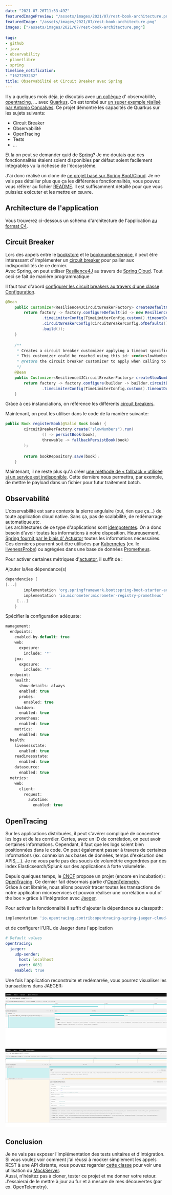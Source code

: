 ```yaml
---
date: "2021-07-26T11:53:49Z"
featuredImagePreview: "/assets/images/2021/07/rest-book-architecture.png"
featuredImage: "/assets/images/2021/07/rest-book-architecture.png"
images: ["/assets/images/2021/07/rest-book-architecture.png"]

tags:
- github
- java
- observability
- planetlibre
- spring
timeline_notification:
- "1627293232"
title: Observabilité et Circuit Breaker avec Spring
---
```

Il y a quelques mois déjà, je discutais avec [un collègue](https://jefrajames.fr/) d' observabilité, [opentracing](https://github.com/opentracing-contrib/java-spring-cloud), &#8230; avec [Quarkus](http://quarkus.io/). On est tombé sur [un super exemple réalisé par Antonio Concalves](https://github.com/agoncal/agoncal-fascicle-quarkus-pract). Ce projet démontre les capacités de Quarkus sur les sujets suivants:

  * Circuit Breaker
  * Observabilité 
  * OpenTracing
  * Tests
  * &#8230; 

Et la on peut se demander quid de [Spring](http://spring.io/)? Je me doutais que ces fonctionnalités étaient soient disponibles par défaut soient facilement intégrables vu la richesse de l'écosystème.

J'ai donc réalisé un clone de [ce projet basé sur Spring Boot/Cloud](https://github.com/alexandre-touret/bookstore_spring). Je ne vais pas détailler plus que ça les différentes fonctionnalités, vous pouvez vous référer au fichier [README](https://github.com/alexandre-touret/bookstore_spring#readme). Il est suffisamment détaillé pour que vous puissiez exécuter et les mettre en œuvre.

## Architecture de l'application

Vous trouverez ci-dessous un schéma d'architecture de l'application [au format C4](https://c4model.com/).

## Circuit Breaker

Lors des appels entre le [bookstore](https://github.com/alexandre-touret/bookstore_spring/blob/main/rest-book/src/main/java/info/touret/bookstore/spring/book/service/BookService.java) et le [booknumberservice](https://github.com/alexandre-touret/bookstore_spring/blob/main/rest-number/src/main/java/info/touret/bookstore/spring/number/controller/BookNumbersController.java), il peut être intéressant d' implémenter un [circuit breaker](https://martinfowler.com/bliki/CircuitBreaker.html) pour pallier aux indisponibilités de ce dernier.  
Avec Spring, on peut utiliser [Resilience4J](https://github.com/resilience4j/resilience4j) au travers de [Spring Cloud](https://spring.io/projects/spring-cloud). Tout ceci se fait de manière programmatique

Il faut tout d'abord [configurer les circuit breakers au travers d'une classe Configuration](https://github.com/alexandre-touret/bookstore_spring/blob/main/rest-book/src/main/java/info/touret/bookstore/spring/book/BookConfiguration.java).



```java
@Bean
    public Customizer<Resilience4JCircuitBreakerFactory> createDefaultCustomizer() {
        return factory -> factory.configureDefault(id -> new Resilience4JConfigBuilder(id)
                .timeLimiterConfig(TimeLimiterConfig.custom().timeoutDuration(Duration.ofSeconds(timeoutInSec)).build())
                .circuitBreakerConfig(CircuitBreakerConfig.ofDefaults())
                .build());
    }

    /**
     * Creates a circuit breaker customizer applying a timeout specified by the <code>booknumbers.api.timeout_sec</code> property.
     * This customizer could be reached using this id: <code>slowNumbers</code>
     * @return the circuit breaker customizer to apply when calling to numbers api
     */
    @Bean
    public Customizer<Resilience4JCircuitBreakerFactory> createSlowNumbersAPICallCustomizer() {
        return factory -> factory.configure(builder -> builder.circuitBreakerConfig(CircuitBreakerConfig.ofDefaults())
                .timeLimiterConfig(TimeLimiterConfig.custom().timeoutDuration(Duration.ofSeconds(timeoutInSec)).build()), "slowNumbers");
    }
```


Grâce à ces instanciations, on référence les différents [circuit breakers](https://martinfowler.com/bliki/CircuitBreaker.html).

Maintenant, on peut les utiliser dans le code de la manière suivante:

```java
public Book registerBook(@Valid Book book) {
        circuitBreakerFactory.create("slowNumbers").run(
                () -> persistBook(book),
                throwable -> fallbackPersistBook(book)
        );

        return bookRepository.save(book);
    }
```


Maintenant, il ne reste plus qu'à créer [une méthode de « fallback » utilisée si un service est indisponible](https://github.com/alexandre-touret/bookstore_spring/blob/main/rest-book/src/main/java/info/touret/bookstore/spring/book/service/BookService.java). Cette dernière nous permettra, par exemple, de mettre le payload dans un fichier pour futur traitement batch.

## Observabilité

L'observabilité est sans contexte la pierre angulaire (oui, rien que ça&#8230;) de toute application cloud native. Sans ça, pas de scalabilité, de redémarrage automatique,etc.  
Les architectures de ce type d'applications sont [idempotentes](https://en.wikipedia.org/wiki/Idempotence). On a donc besoin d'avoir toutes les informations à notre disposition. Heureusement, [Spring fournit par le biais d' Actuator](https://docs.spring.io/spring-boot/docs/current/reference/htmlsingle/#actuator) toutes les informations nécessaires. Ces dernières pourront soit être utilisées par [Kubernetes](https://kubernetes.io/) (ex. le [livenessProbe](https://kubernetes.io/docs/tasks/configure-pod-container/configure-liveness-readiness-startup-probes/)) ou agrégées dans une base de données [Prometheus](https://prometheus.io/docs/prometheus/latest/storage/).

Pour activer certaines métriques d'[actuator](https://docs.spring.io/spring-boot/docs/current/reference/html/actuator.html), il suffit de :

Ajouter la/les dépendance(s)

```groovy
dependencies {
[...]
        implementation 'org.springframework.boot:spring-boot-starter-actuator'
        implementation 'io.micrometer:micrometer-registry-prometheus'
     [...]
    }
```


Spécifier la configuration adéquate:

```java
management:
  endpoints:
    enabled-by-default: true
    web:
      exposure:
        include: '*'
    jmx:
      exposure:
        include: '*'
  endpoint:
    health:
      show-details: always
      enabled: true
      probes:
        enabled: true
    shutdown:
      enabled: true
    prometheus:
      enabled: true
    metrics:
      enabled: true
  health:
    livenessstate:
      enabled: true
    readinessstate:
      enabled: true
    datasource:
      enabled: true
  metrics:
    web:
      client:
        request:
          autotime:
            enabled: true
```


## OpenTracing

Sur les applications distribuées, il peut s'avérer compliqué de concentrer les logs et de les corréler. Certes, avec un ID de corrélation, on peut avoir certaines informations. Cependant, il faut que les logs soient bien positionnées dans le code. On peut également passer à travers de certaines informations (ex. connexion aux bases de données, temps d'exécution des APIS,&#8230;). Je ne vous parle pas des soucis de volumétrie engendrées par des index Elasticsearch/Splunk sur des applications à forte volumétrie.

Depuis quelques temps, le [CNCF](https://www.cncf.io/) propose un projet (encore en incubation) : [OpenTracing](https://opentracing.io/). Ce dernier fait désormais partie d'[OpenTelemetry](https://opentelemetry.io/).  
Grâce à cet librairie, nous allons pouvoir tracer toutes les transactions de notre application microservices et pouvoir réaliser une corrélation « out of the box » grâce à l'intégration avec [Jaeger](https://www.jaegertracing.io/).

Pour activer la fonctionnalité il suffit d'ajouter la dépendance au classpath:

```groovy
implementation 'io.opentracing.contrib:opentracing-spring-jaeger-cloud-starter:3.3.1'
```


et de configurer l'URL de Jaeger dans l'application

```yaml
# Default values
opentracing:
  jaeger:
    udp-sender:
      host: localhost
      port: 6831
    enabled: true
```


Une fois l'application reconstruite et redémarrée, vous pourrez visualiser les transactions dans JAEGER:

![jaeger1](/assets/images/2021/07/screenshot-2021-07-26-at-11-38-31-jaeger-ui.png)
![jaeger2](/assets/images/2021/07/screenshot-2021-07-26-at-11-38-15-jaeger-ui.png)


## Conclusion

Je ne vais pas exposer l'implémentation des tests unitaires et d'intégration. Si vous voulez voir comment j'ai réussi à mocker simplement les appels REST à une API distante, vous pouvez regarder [cette classe](https://github.com/alexandre-touret/bookstore_spring/blob/main/rest-book/src/test/java/info/touret/bookstore/spring/book/controller/BookControllerIT.java) pour voir une utilisation du [MockServer](https://www.baeldung.com/mockserver).  
Aussi, n'hésitez pas à cloner, tester ce projet et me donner votre retour. J'essaierai de le mettre à jour au fur et à mesure de mes découvertes (par ex. OpenTelemetry).